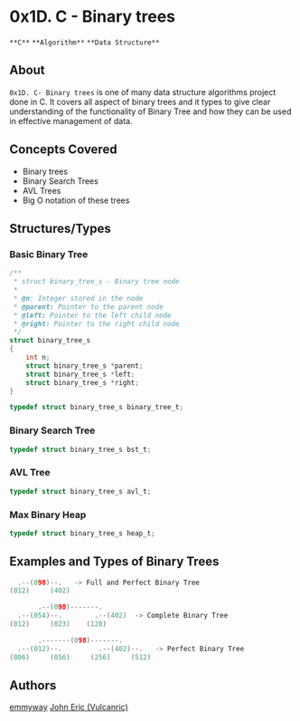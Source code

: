 # 0x1D. C - Binary trees
`**C**`   `**Algorithm**`     `**Data Structure**`

## About
`0x1D. C- Binary trees` is one of many data structure algorithms project done in C. It covers all aspect of binary trees and it types to give clear understanding of the functionality of Binary Tree and how they can be used in effective management of data.

## Concepts Covered
- Binary trees
- Binary Search Trees
- AVL Trees
- Big O notation of these trees

## Structures/Types
### Basic Binary Tree
```C
/**
 * struct binary_tree_s - Binary tree node
 *
 * @n: Integer stored in the node
 * @parent: Pointer to the parent node
 * @left: Pointer to the left child node
 * @right: Pointer to the right child node
 */
struct binary_tree_s
{
	int n;
	struct binary_tree_s *parent;
	struct binary_tree_s *left;
	struct binary_tree_s *right;
}

typedef struct binary_tree_s binary_tree_t;
```
### Binary Search Tree
```C
typedef struct binary_tree_s bst_t;
```
### AVL Tree
```C
typedef struct binary_tree_s avl_t;
```
### Max Binary Heap
```C
typedef struct binary_tree_s heap_t;
```

## Examples and Types of Binary Trees
```C
  .--(098)--.   -> Full and Perfect Binary Tree
(012)     (402)

       .--(098)-------.
  .--(054)--.        .--(402)  -> Complete Binary Tree
(012)     (023)    (128)

       .-------(098)-------.
  .--(012)--.         .--(402)--.   -> Perfect Binary Tree
(006)     (056)     (256)     (512)
```

## Authors
[emmyway](https://github.com/emmyway)
[John Eric (Vulcanric)](https://github.com/Vulcanric)

